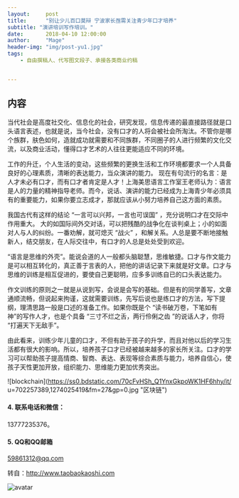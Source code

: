 ```yaml
---
layout:     post
title:      "别让少儿百口莫辩 宁波家长亟需关注青少年口才培养"
subtitle: "演讲培训写作培训。"
date:       2018-04-10 12:00:00
author:     "Mage"
header-img: "img/post-yu1.jpg"
tags:
    - 自由撰稿人、代写图文段子、承接各类商业约稿


---
```


## 内容

当代社会是高度社交化、信息化的社会，研究发现，信息传递的最直接路径就是口头语言表述，也就是说，当今社会，没有口才的人将会被社会所淘汰。不管你是哪个族群，肤色如何，造就成功就需要和不同族群，不同圈子的人进行频繁的文化交流，以及商业活动，懂得口才艺术的人往往更能适应不同的环境。

工作的升迁，个人生活的变动，这些频繁的更换生活和工作环境都要求一个人具备良好的心理素质，清晰的表达能力，当众演讲的能力。 现在有句流行的名言：是人才未必有口才，而有口才者肯定是人才！上海美思语言工作室王老师认为：语言是人的力量的精神指导老师。而今，说话、演讲的能力已经成为上海青少年必须具有的重要能力，如果你要立志成才，那就应该从小努力培养自己这方面的素质。

我国古代有这样的结论 “一言可以兴邦，一言也可误国” ，充分说明口才在交际中作用重大。 大的如国际间外交对话，可以把残酷的战争化在谈判桌上；小的如面对人与人的纠纷。一番劝解，就可熄灭 “战火” ，和解关系。人总是要不断地接触新人，结交朋友，在人际交往中，有口才的人总是处处受到欢迎。

“语言是思维的外壳”。能说会道的人一般都头脑聪慧，思维敏捷。口才与作文能力是可以相互转化的，真正善于言表的人，把他的讲话记录下来就是好文章。口才与思维的训练是相互促进的，要使自己更聪明，应多多训练自已的口头表达能力。

 作文训练的原则之一就是从说到写，会说是会写的基础。但是有的同学善写，文章通顺流畅，但说起来拘谨，这就需要训练，先写后说也是练口才的方法，写下提纲，理清思路一般是口述的准备工作。如果你既是个 “读书破万卷，下笔如有神”的写作人才，也是个具备 “三寸不烂之舌，两行伶俐之齿 ”的说话人才，你将 “打遍天下无敌手”。

由此看来，训练少年儿童的口才，不但有助于孩子的升学，而且对他以后的学习生活都有很大的影响。所以，培养孩子口才已经被越来越多的家长所关注。口才的学习可以帮助孩子提高情商、智商、表达、表现等综合素质与能力，培养自信心，使孩子天性更加开放，组织能力、思维能力更加优秀突出。


![blockchain](https://ss0.bdstatic.com/70cFvHSh_Q1YnxGkpoWK1HF6hhy/it/
u=702257389,1274025419&fm=27&gp=0.jpg "区块链")
#### 4.  联系电话和微信：

13777235376。

#### 5. QQ和QQ邮箱

59861312@qq.com

转自：http://www.taobaokaoshi.com

![avatar](https://taobaokaoshi.com/img/seo.jpg)
